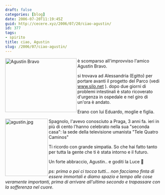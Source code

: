 ```yaml
---
draft: false
categories: [blog]
date: 2006-07-20T11:19:45Z
guid: http://cecere.xyz/2006/07/20/ciao-agustin/
id: 377
tags:
- spirito
title: ciao, Agustin
slug: /2006/07/ciao-agustin/
---
```


<img width="231" height="174" align="left" title="Agustin Bravo" id="image378" alt="Agustin Bravo" src="http://cecere.xyz/wp-content/uploads/sites/3/2006/07/agustin_bravo.jpg" />

è scomparso all'improvviso l'amico Agustin Bravo.

si trovava ad Alessandria (Egitto) per portare avanti il progetto del Parco (vedi <a target="_blank" href="http://www.silo.net">www.silo.net</a> ). dopo due giorni di problemi intestinali è stato ricoverato d'urgenza in ospedale e nel giro di un'ora è andato.
  
Erano con lui Eduardo, moglie e figlia.

<img width="138" height="185" align="left" alt="agustin.jpg" id="image376" title="agustin.jpg" src="http://cecere.xyz/wp-content/uploads/sites/3/2006/07/agustin.jpg" />Spagnolo, l'avevo conosciuto a Praga, 3 anni fa. ieri in più di cento l'hanno celebrato nella sua "seconda casa": la sede della televisione umanista "Tele Quatro Caminos"

Ti ricordo con grande simpatia. So che hai fatto tanto per tutta la gente che ti è stata intorno e il futuro.
  
Un forte abbraccio, Agustin.. e goditi la Luce 🙂

_ps: prima o poi ci tocca tutti… non facciamo finta di essere immortali e diamo spazio e tempo alle cose veramente importanti, prima di arrivare all'ultimo secondo e trapassare con la sofferenza nel cuore._